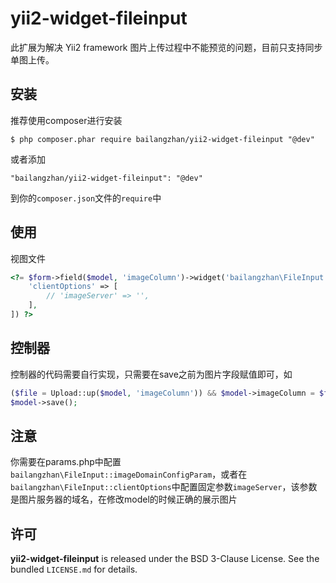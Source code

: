yii2-widget-fileinput
==========================

此扩展为解决 Yii2 framework 图片上传过程中不能预览的问题，目前只支持同步单图上传。

## 安装


推荐使用composer进行安装

```
$ php composer.phar require bailangzhan/yii2-widget-fileinput "@dev"
```

或者添加

```
"bailangzhan/yii2-widget-fileinput": "@dev"
```

到你的`composer.json`文件的`require`中

## 使用

视图文件
```php
<?= $form->field($model, 'imageColumn')->widget('bailangzhan\FileInput', [
	'clientOptions' => [
		// 'imageServer' => '',
	],
]) ?>
```

## 控制器
控制器的代码需要自行实现，只需要在save之前为图片字段赋值即可，如
```php
($file = Upload::up($model, 'imageColumn')) && $model->imageColumn = $file;
$model->save();
```

## 注意

你需要在params.php中配置`bailangzhan\FileInput::imageDomainConfigParam`，或者在`bailangzhan\FileInput::clientOptions`中配置固定参数`imageServer`，该参数是图片服务器的域名，在修改model的时候正确的展示图片

## 许可

**yii2-widget-fileinput** is released under the BSD 3-Clause License. See the bundled `LICENSE.md` for details.
